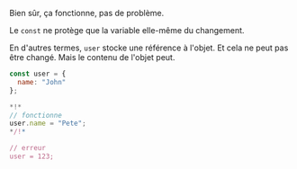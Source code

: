 Bien sûr, ça fonctionne, pas de problème.

Le `const` ne protège que la variable elle-même du changement.

En d'autres termes, `user` stocke une référence à l'objet.
Et cela ne peut pas être changé.
Mais le contenu de l'objet peut.

```js run
const user = {
  name: "John"
};

*!*
// fonctionne
user.name = "Pete";
*/!*

// erreur
user = 123;
```